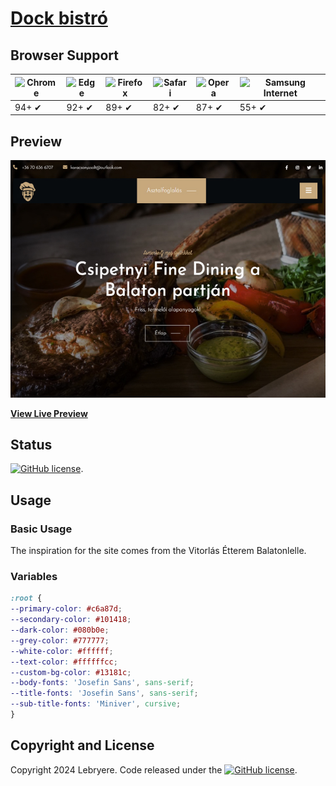 # [Dock bistró](https://lebryere.github.io/Dock-bistro/)

## Browser Support

![Chrome](https://raw.githubusercontent.com/alrra/browser-logos/master/src/chrome/chrome_48x48.png) | ![Edge](https://raw.githubusercontent.com/alrra/browser-logos/master/src/edge/edge_48x48.png) | ![Firefox](https://raw.githubusercontent.com/alrra/browser-logos/master/src/firefox/firefox_48x48.png) | ![Safari](https://raw.githubusercontent.com/alrra/browser-logos/master/src/safari/safari_48x48.png) | ![Opera](https://raw.githubusercontent.com/alrra/browser-logos/master/src/opera/opera_48x48.png) | ![Samsung Internet](https://raw.githubusercontent.com/alrra/browser-logos/master/src/samsung-internet/samsung-internet_48x48.png)
--- | --- | --- | --- | --- | --- |
94+ ✔ | 92+ ✔ | 89+ ✔ | 82+ ✔ | 87+ ✔ | 55+ ✔ |

## Preview

[![Resume Preview](preview.jpg)](https://lebryere.github.io/Dock-bistro/)

**[View Live Preview](https://lebryere.github.io/Dock-bistro/)**

## Status

[![GitHub license](https://img.shields.io/badge/license-MIT-green?&style=plastic)](https://raw.githubusercontent.com/LeBryere/Dock-bistro/master/LICENSE).

## Usage

### Basic Usage


The inspiration for the site comes from the Vitorlás Étterem Balatonlelle.

### Variables
```css
:root {
--primary-color: #c6a87d;
--secondary-color: #101418;
--dark-color: #080b0e;
--grey-color: #777777;
--white-color: #ffffff;
--text-color: #ffffffcc;
--custom-bg-color: #13181c;
--body-fonts: 'Josefin Sans', sans-serif;
--title-fonts: 'Josefin Sans', sans-serif;
--sub-title-fonts: 'Miniver', cursive;
}
```

## Copyright and License

Copyright 2024 Lebryere. Code released under the [![GitHub license](https://img.shields.io/badge/license-MIT-green?&style=plastic)](https://raw.githubusercontent.com/LeBryere/Dock-bistromaster/LICENSE).
